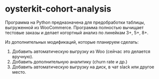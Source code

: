 # oysterkit-cohort-analysis

Программа на Python предназначена для предобработки таблицы, выгруженной из WooCommerce. Программа полностью вычищает тестовые заказы и делает когортный анализ по линейкам 3+, 5+, 8+.

Из дополнительных модификаций, которые планируем сделать:

1. Добавить автоматическую выгрузку из Woo (сейчас это делается вручную).
2. Добавить дополнительную аналитику (churn rate и др.)
3. Добавить автоматическую выгрузку на диск, в чат slack или другое место.

